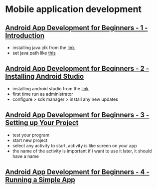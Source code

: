 # Mobile application development
## [Android App Development for Beginners - 1 - Introduction](https://www.youtube.com/watch?v=QAbQgLGKd3Y)
- installing java jdk from the [link](https://www.oracle.com/technetwork/java/javase/downloads/jdk13-downloads-5672538.html)
- set java path like [this](https://docs.oracle.com/cd/E19062-01/sun.mgmt.ctr36/819-5418/gaznb/index.html)

## [Android App Development for Beginners - 2 - Installing Android Studio](https://www.youtube.com/watch?v=zEsDwzjPJ5c)
- installing android studio from the [link](https://developer.android.com/studio)
- first time run as administrator
- configure > sdk manager > install any new updates

## [Android App Development for Beginners - 3 - Setting up Your Project](https://www.youtube.com/watch?v=r4oIez0sfvY)
- test your program
- start new project
- select any activity to start, activity is like screen on your app
- the name of the activity is important if i want to use it later, it should have a name

## [Android App Development for Beginners - 4 - Running a Simple App](https://www.youtube.com/watch?v=qKRWC3Q8wRw)

